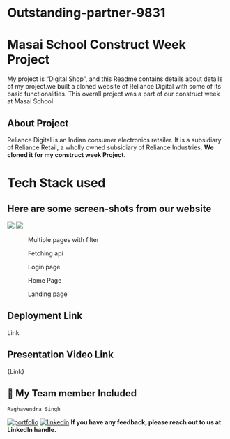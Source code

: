 # Outstanding-partner-9831
# Masai School Construct Week Project
My project is “Digital Shop”, and this Readme contains details about details of my project.we built a cloned website of Reliance Digital with some of its basic functionalities. This overall project was a part of our construct week at Masai School.
## About Project
Reliance Digital is an Indian consumer electronics retailer. It is a subsidiary of Reliance Retail, a wholly owned subsidiary of Reliance Industries.
<b> We cloned it for my construct week Project. </b>
<h1>Tech Stack used</h1>
<h2>Here are some screen-shots from our website</h2>

<img src="#"/>


<img src= "#"/>
<ol>
<ul>Multiple pages with filter</ul>
  <ul></ul>
<ul>Fetching api</ul>
<ul>Login page</ul>
<ul>Home Page </ul>
<ul>Landing page</ul>
</ol>

## Deployment Link
Link
## Presentation Video Link
{Link}
## 🔗 My Team member Included
    Raghavendra Singh
[![portfolio](https://img.shields.io/badge/my_portfolio-000?style=for-the-badge&logo=ko-fi&logoColor=white)](https://github.com/raghavendra7992)
[![linkedin](https://img.shields.io/badge/linkedin-0A66C2?style=for-the-badge&logo=linkedin&logoColor=white)](https://www.linkedin.com/in/raghavendra-singh-792716180/)
<b>If you have any feedback, please reach out to us at LinkedIn handle.</b>
